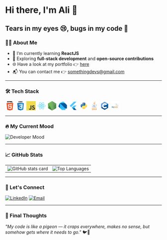 # Hi there, I'm Ali 👋

## Tears in my eyes 😢, bugs in my code 🐛

### 👨‍💻 About Me

- 🌱 I’m currently learning **ReactJS**
- 🎯 Exploring **full-stack development** and **open-source contributions**
- 🌐 Have a look at my portfolio 👉 [here](https://somethingdevs.github.io)
- 📬 You can contact me 👉
  [somethingdevs@gmail.com](mailto:somethingdevs@gmail.com)

---

### 🛠️ Tech Stack

<div>
  <code><img height="30" src="https://raw.githubusercontent.com/github/explore/80688e429a7d4ef2fca1e82350fe8e3517d3494d/topics/html/html.png" title="HTML"></code>
  <code><img height="30" src="https://raw.githubusercontent.com/github/explore/80688e429a7d4ef2fca1e82350fe8e3517d3494d/topics/css/css.png" title="CSS"></code>
  <code><img height="30" src="https://raw.githubusercontent.com/github/explore/80688e429a7d4ef2fca1e82350fe8e3517d3494d/topics/javascript/javascript.png" title="JavaScript"></code>
  <code><img height="30" src="https://raw.githubusercontent.com/github/explore/80688e429a7d4ef2fca1e82350fe8e3517d3494d/topics/react/react.png" title="React"></code>
  <code><img height="30" src="https://raw.githubusercontent.com/github/explore/80688e429a7d4ef2fca1e82350fe8e3517d3494d/topics/nodejs/nodejs.png" title="Node.js"></code>
  <code><img height="30" src="https://raw.githubusercontent.com/github/explore/80688e429a7d4ef2fca1e82350fe8e3517d3494d/topics/dart/dart.png" title="Dart"></code>
  <code><img height="30" src="https://raw.githubusercontent.com/github/explore/80688e429a7d4ef2fca1e82350fe8e3517d3494d/topics/flutter/flutter.png" title="Flutter"></code>
  <code><img height="30" src="https://raw.githubusercontent.com/github/explore/80688e429a7d4ef2fca1e82350fe8e3517d3494d/topics/python/python.png" title="Python"></code>
  <code><img height="30" src="https://raw.githubusercontent.com/github/explore/80688e429a7d4ef2fca1e82350fe8e3517d3494d/topics/java/java.png" title="Java"></code>
  <code><img height="30" src="https://raw.githubusercontent.com/github/explore/80688e429a7d4ef2fca1e82350fe8e3517d3494d/topics/c/c.png" title="C"></code>
  <code><img height="30" src="https://raw.githubusercontent.com/github/explore/80688e429a7d4ef2fca1e82350fe8e3517d3494d/topics/mysql/mysql.png" title="MySQL"></code>
</div>


---

### 🔥 My Current Mood

<img src="https://user-images.githubusercontent.com/54055822/161075281-e0e340f4-e844-4375-8ea4-aa496b41be71.png" width="300px" height="200px" alt="Developer Mood">

---

### 📈 GitHub Stats

<!-- <div align="center">
  <img src="https://github-readme-streak-stats.herokuapp.com/?user=somethingdevs&theme=dark" alt="GitHub Streak Stats">
</div> -->

<div align="center">
  <table>
    <tr>
      <td><img src="https://github-readme-stats.vercel.app/api?username=somethingdevs&show_icons=true&theme=dark&rank_icon=github" alt="GitHub stats card"></td>
      <td><img src="https://github-readme-stats.vercel.app/api/top-langs/?username=somethingdevs&layout=compact" alt="Top Languages"></td>
    </tr>
  </table>
</div>

---

<!-- ### 🌟 Fun Facts About Me

- 🚀 I love exploring new frameworks and languages.
- 🎨 On the weekends, you’ll find me doodling or playing with design tools.
- 💡 Always looking to solve real-world problems with code.

--- -->

### 🤝 Let's Connect

<div>
  <a href="https://linkedin.com/in/somethingdevs"><img src="https://img.shields.io/badge/-LinkedIn-blue?style=flat-square&logo=linkedin" alt="LinkedIn"></a>
  <a href="mailto:somethingdevs@gmail.com"><img src="https://img.shields.io/badge/-Email-red?style=flat-square&logo=gmail&logoColor=white" alt="Email"></a>
  <!-- <a href="https://twitter.com/somethingdevs"><img src="https://img.shields.io/badge/-Twitter-blue?style=flat-square&logo=twitter&logoColor=white" alt="Twitter"></a> -->
</div>

---

<!-- ### 🚀 Latest Projects

- 🔹 **[Project 1 Name](https://github.com/somethingdevs/project1)** - Brief
  description.
- 🔹 **[Project 2 Name](https://github.com/somethingdevs/project2)** - Brief
  description.

--- -->

### 🌈 Final Thoughts

_"My code is like a pigeon — it craps everywhere, makes no sense, but somehow
gets where it needs to go."_ 🐦💩
